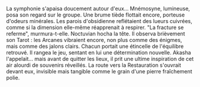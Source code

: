 La symphonie s'apaisa doucement autour d'eux...
Mnémosyne, lumineuse, posa son regard sur le groupe.
Une brume tiède flottait encore, porteuse d'odeurs minérales.
Les parois d'obsidienne reflétaient des lueurs cuivrées,
comme si la dimension elle-même réapprenait à respirer.
"La fracture se referme", murmura-t-elle.
Noctuvian hocha la tête.
Il observa brièvement son Tarot :
les Arcanes vibraient encore,
non plus comme des énigmes, mais comme des jalons clairs.
Chacun portait une étincelle de l'équilibre retrouvé.
Il rangea le jeu, sentant en lui une détermination nouvelle.
Akasha l'appelait...
mais avant de quitter les lieux,
il prit une ultime inspiration de cet air alourdi de souvenirs réveillés.
La route vers la Restauration s'ouvrait devant eux,
invisible mais tangible comme le grain d'une pierre fraîchement polie.
